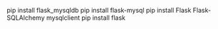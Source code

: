 pip install flask_mysqldb
pip install flask-mysql 
pip install Flask Flask-SQLAlchemy mysqlclient
pip install flask

